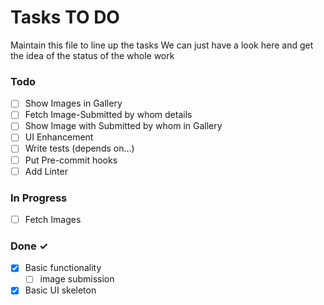 # Tasks TO DO

Maintain this file to line up the tasks
We can just have a look here and get the idea of the status of the whole work

### Todo

- [ ] Show Images in Gallery
- [ ] Fetch Image-Submitted by whom details
- [ ] Show Image with Submitted by whom in Gallery
- [ ] UI Enhancement
- [ ] Write tests (depends on...)
- [ ] Put Pre-commit hooks
- [ ] Add Linter

### In Progress

- [ ] Fetch Images

### Done ✓

- [x] Basic functionality
  - [ ] image submission
- [x] Basic UI skeleton

